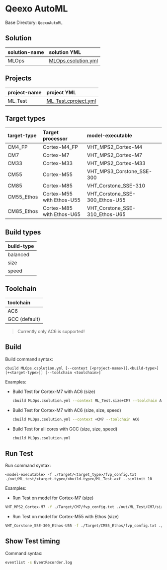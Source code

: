 # Qeexo AutoML

Base Directory: `QeexoAutoML`

## Solution

| solution-name | solution YML                                           |
|:--------------|:-------------------------------------------------------|
| MLOps         | [MLOps.csolution.yml](MLOps.csolution.yml)             |

## Projects

| project-name  | project YML                                            |
|:--------------|:-------------------------------------------------------|
| ML_Test       | [ML_Test.cproject.yml](Test/ML_Test.cproject.yml)      |

## Target types

| target-type | Target processor          | model-executable               |
|:------------|:--------------------------|:-------------------------------|
| CM4_FP      | Cortex-M4_FP              | VHT_MPS2_Cortex-M4             |
| CM7         | Cortex-M7                 | VHT_MPS2_Cortex-M7             |
| CM33        | Cortex-M33                | VHT_MPS2_Cortex-M33            |
| CM55        | Cortex-M55                | VHT_MPS3_Corstone_SSE-300      |
| CM85        | Cortex-M85                | VHT_Corstone_SSE-310           |
| CM55_Ethos  | Cortex-M55 with Ethos-U55 | VHT_Corstone_SSE-300_Ethos-U55 |
| CM85_Ethos  | Cortex-M85 with Ethos-U65 | VHT_Corstone_SSE-310_Ethos-U65 |

## Build types

| build-type  |
|:------------|
| balanced    |
| size        |
| speed       |

## Toolchain

| toolchain     |
|:--------------|
| AC6           |
| GCC (default) |

>Currently only AC6 is supported!

## Build

Build command syntax:

`cbuild MLOps.csolution.yml [--context [<project-name>][.<build-type>][+<target-type>]] [--toolchain <toolchain>]`

Examples:

- Build Test for Cortex-M7 with AC6 (size)
  ```sh
  cbuild MLOps.csolution.yml --context ML_Test.size+CM7 --toolchain AC6
  ```
- Build Test for Cortex-M7 with AC6 (size, size, speed)
  ```sh
  cbuild MLOps.csolution.yml --context +CM7 --toolchain AC6
  ```
- Build Test for all cores with GCC (size, size, speed)
  ```sh
  cbuild MLOps.csolution.yml
  ```

## Run Test

Run command syntax:

`<model-executable> -f ./Target/<target_type>/fvp_config.txt ./out/ML_test/<target-type>/<build-type>/ML_Test.axf --simlimit 10`

Examples:

- Run Test on model for Cortex-M7 (size)
```sh
VHT_MPS2_Cortex-M7 -f ./Target/CM7/fvp_config.txt ./out/ML_Test/CM7/size/ML_Test.axf --simlimit 10
```
- Run Test on model for Cortex-M55 with Ethos (size)
```sh
VHT_Corstone_SSE-300_Ethos-U55 -f ./Target/CM55_Ethos/fvp_config.txt ./out/ML_Test/CM55_Ethos/size/ML_Test.axf --simlimit 10
```

## Show Test timing

Command syntax:

```sh
eventlist -s EventRecorder.log
```
